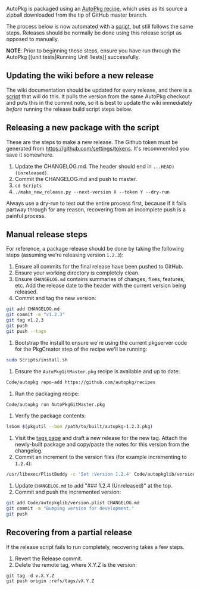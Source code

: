 AutoPkg is packaged using an [AutoPkg recipe](https://github.com/autopkg/recipes/blob/master/AutoPkg/AutoPkgGitMaster.pkg.recipe), which uses as its source a zipball downloaded from the tip of GitHub master branch.

The process below is now automated with a [script](https://github.com/autopkg/autopkg/blob/master/Scripts/make_new_release.py), but still follows the same steps. Releases should be normally be done using this release script as opposed to manually.

**NOTE**: Prior to beginning these steps, ensure you have run through the AutoPkg [[unit tests|Running Unit Tests]] successfully.

## Updating the wiki before a new release

The wiki documentation should be updated for every release, and there is a [script](https://github.com/autopkg/autopkg/blob/master/Scripts/generate_processor_docs.py) that will do this. It pulls the version from the same AutoPkg checkout and puts this in the commit note, so it is best to update the wiki immediately _before_ running the release build script steps below.

## Releasing a new package with the script

These are the steps to make a new release. The Github token must be generated from https://github.com/settings/tokens. It's recommended you save it somewhere.

1. Update the CHANGELOG.md. The header should end in `...HEAD) (Unreleased)`.
2. Commit the CHANGELOG.md and push to master.
3. `cd Scripts`
4. `./make_new_release.py --next-version X --token Y --dry-run`

Always use a dry-run to test out the entire process first, because if it fails partway through for any reason, recovering from an incomplete push is a painful process.

## Manual release steps
For reference, a package release should be done by taking the following steps (assuming we're releasing version `1.2.3`):

1. Ensure all commits for the final release have been pushed to GitHub.
1. Ensure your working directory is completely clean.
1. Ensure `CHANGELOG.md` contains summaries of changes, fixes, features, etc. Add the release date to the header with the current version being released.
1. Commit and tag the new version:
```bash
git add CHANGELOG.md
git commit -m "v1.2.3"
git tag v1.2.3
git push
git push --tags
```
1. Bootstrap the install to ensure we're using the current pkgserver code for the PkgCreator step of the recipe we'll be running:
```bash
sudo Scripts/install.sh
```
1. Ensure the `AutoPkgGitMaster.pkg` recipe is available and up to date:
```bash
Code/autopkg repo-add https://github.com/autopkg/recipes
```
1. Run the packaging recipe:
```bash
Code/autopkg run AutoPkgGitMaster.pkg
```
1. Verify the package contents:
```bash
lsbom $(pkgutil --bom /path/to/built/autopkg-1.2.3.pkg)
```
1. Visit the [tags page](https://github.com/autopkg/autopkg/tags) and draft a new release for the new tag. Attach the newly-built package and copy/paste the notes for this version from the changelog.
1. Commit an increment to the version files (for example incrementing to `1.2.4`):
```bash
/usr/libexec/PlistBuddy -c 'Set :Version 1.2.4' Code/autopkglib/version.plist
```
1. Update `CHANGELOG.md` to add "### 1.2.4 (Unreleased)" at the top.
1. Commit and push the incremented version:
```bash
git add Code/autopkglib/version.plist CHANGELOG.md
git commit -m "Bumping version for development."
git push
```

## Recovering from a partial release

If the release script fails to run completely, recovering takes a few steps.

1. Revert the Release commit.
2. Delete the remote tag, where X.Y.Z is the version:
 ```
 git tag -d v.X.Y.Z
 git push origin :refs/tags/vX.Y.Z
 ```